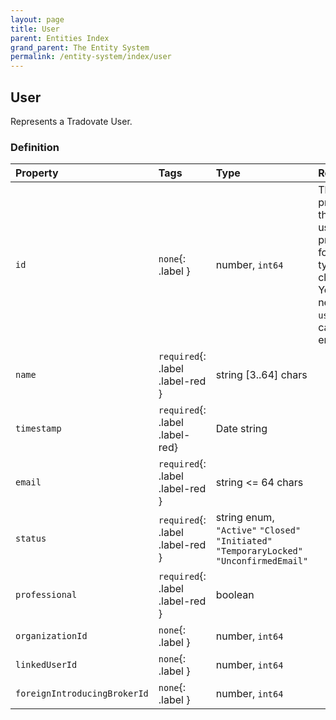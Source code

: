 ```yaml
---
layout: page
title: User
parent: Entities Index
grand_parent: The Entity System
permalink: /entity-system/index/user
---
```


## User
Represents a Tradovate User. 

### Definition

| Property | Tags | Type | Remarks
|:---|:---|:---|:---
| `id` | `none`{: .label } | number, `int64` | This is probably the most useful property for a typical client. You'll need your `userId` to call other endpoints.
| `name` | `required`{: .label .label-red } | string [3..64] chars | 
| `timestamp` | `required`{: .label .label-red} | Date string | 
| `email` | `required`{: .label .label-red } | string <= 64 chars | 
| `status` | `required`{: .label .label-red } | string enum, `"Active"` `"Closed"` `"Initiated"` `"TemporaryLocked"` `"UnconfirmedEmail"` |
| `professional` | `required`{: .label .label-red } | boolean | 
| `organizationId` | `none`{: .label } | number, `int64` |
| `linkedUserId` | `none`{: .label } | number, `int64`|
| `foreignIntroducingBrokerId` | `none`{: .label } | number, `int64` |
